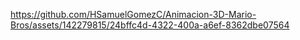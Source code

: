 

https://github.com/HSamuelGomezC/Animacion-3D-Mario-Bros/assets/142279815/24bffc4d-4322-400a-a6ef-8362dbe07564

